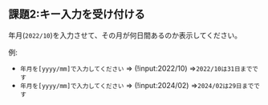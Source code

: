 ## 課題2:キー入力を受け付ける

年月(`2022/10`)を入力させて、その月が何日間あるのか表示してください。

例: 
- `年月を[yyyy/mm]で入力してください` ⇒ (!input:2022/10) ⇒`2022/10は31日までです`
- `年月を[yyyy/mm]で入力してください` ⇒ (!input:2024/02) ⇒`2024/02は29日までです`